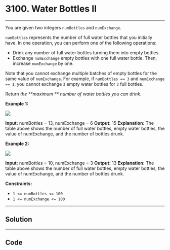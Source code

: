 # 3100. Water Bottles II

---

You are given two integers `numBottles` and `numExchange`.

`numBottles` represents the number of full water bottles that you initially have. In one operation, you can perform one of the following operations:

  * Drink any number of full water bottles turning them into empty bottles.
  * Exchange `numExchange` empty bottles with one full water bottle. Then, increase `numExchange` by one.



Note that you cannot exchange multiple batches of empty bottles for the same value of `numExchange`. For example, if `numBottles == 3` and `numExchange == 1`, you cannot exchange `3` empty water bottles for `3` full bottles.

Return _the **maximum ** number of water bottles you can drink_.

 

**Example 1:**

![](https://assets.leetcode.com/uploads/2024/01/28/exampleone1.png)


**Input:** numBottles = 13, numExchange = 6
**Output:** 15
**Explanation:** The table above shows the number of full water bottles, empty water bottles, the value of numExchange, and the number of bottles drunk.


**Example 2:**

![](https://assets.leetcode.com/uploads/2024/01/28/example231.png)


**Input:** numBottles = 10, numExchange = 3
**Output:** 13
**Explanation:** The table above shows the number of full water bottles, empty water bottles, the value of numExchange, and the number of bottles drunk.


 

**Constraints:**

  * `1 <= numBottles <= 100 `
  * `1 <= numExchange <= 100`

---

## Solution



---

## Code
```python


```